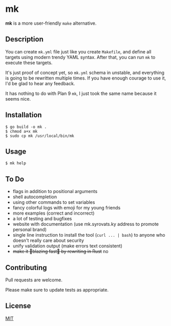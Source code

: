 # mk

**mk** is a more user-friendly `make` alternative.


## Description

You can create `mk.yml` file just like you create `Makefile`, and define all targets using modern trendy YAML syntax. After that, you can run `mk` to execute these targets.

It's just proof of concept yet, so `mk.yml` schema in unstable, and everything is going to be rewritten multiple times. If you have enough courage to use it, I'd be glad to hear any feedback.

It has nothing to do with Plan 9 `mk`, I just took the same name because it seems nice.


## Installation

```shell
$ go build -o mk .
$ chmod a+x mk
$ sudo cp mk /usr/local/bin/mk
```


## Usage

```shell
$ mk help
```


## To Do

* flags in addition to positional arguments
* shell autocompletion
* using other commands to set variables
* fancy colorful logs with emoji for my young friends
* more examples (correct and incorrect)
* a lot of testing and bugfixes
* website with documentation (use mk.syrovats.ky address to promote personal brand)
* single line instruction to install the tool (`curl ... | bash`) to anyone who doesn't really care about security
* unify validation output (make errors text consistent)
* ~~make it :rocket:blazing fast:rocket: by rewriting in Rust~~ no


## Contributing

Pull requests are welcome.

Please make sure to update tests as appropriate.

## License
[MIT](https://choosealicense.com/licenses/mit/)
